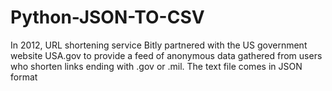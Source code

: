 # Python-JSON-TO-CSV
In 2012, URL shortening service Bitly partnered with the US government website USA.gov to provide a feed of anonymous data gathered from users who shorten links ending with .gov or .mil.  The text file comes in JSON format 

